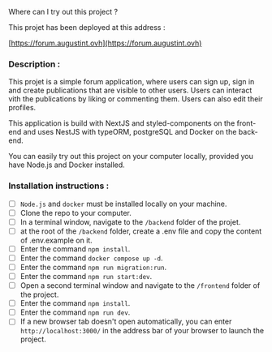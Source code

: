 Where can I try out this project ?

This projet has been deployed at this address :

[https://forum.augustint.ovh](https://forum.augustint.ovh)

### Description :

This projet is a simple forum application, where users can sign up, sign in and create publications that are visible to other users. Users can interact vith the publications by liking or commenting them. Users can also edit their profiles.

This application is build with NextJS and styled-components on the front-end and uses NestJS with typeORM, postgreSQL and Docker on the back-end.

You can easily try out this project on your computer locally, provided you have Node.js and Docker installed.

### Installation instructions :

- [ ] `Node.js` and `docker` must be installed locally on your machine.
- [ ] Clone the repo to your computer.
- [ ] In a terminal window, navigate to the `/backend` folder of the projet.
- [ ] at the root of the `/backend` folder, create a .env file and copy the content of .env.example on it.
- [ ] Enter the command `npm install`.
- [ ] Enter the command `docker compose up -d`.
- [ ] Enter the command `npm run migration:run`.
- [ ] Enter the command `npm run start:dev`.
- [ ] Open a second terminal window and navigate to the `/frontend` folder of the project.
- [ ] Enter the command `npm install`.
- [ ] Enter the command `npm run dev`.
- [ ] If a new browser tab doesn't open automatically, you can enter `http://localhost:3000/` in the address bar of your browser to launch the project.
